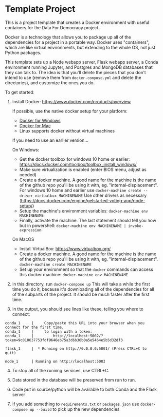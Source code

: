 # Template Project

This is a project template that creates a Docker environment with useful containers
for the Data For Democracy project.

Docker is a technology that allows you to package up all of the dependencies for a
project in a portable way. Docker uses "containers", which are like virtual environments, but extending to the whole
OS, not just Python packages.

This template sets up a Node webapp server, Flask webapp server, a Conda environment running Jupyter,
and Postgres and MongoDB databases that they can talk to. The idea is that you'll delete the pieces
that you don't intend to use (remove them from `docker-compose.yml` and delete the directories), and
customize the ones you do.

To get started:

1. Install Docker: https://www.docker.com/products/overview

   If possible, use the native docker setup for your platform:
   * [Docker for Windows](https://docs.docker.com/docker-for-windows/)
   * [Docker for Mac](https://docs.docker.com/docker-for-mac/)
   * Linux supports docker without virtual machines

   If you need to use an earlier version...

   On Windows:
   * Get the docker toolbox for windows 10 home or earlier: https://docs.docker.com/toolbox/toolbox_install_windows/
   * Make sure virtualization is enabled (enter BIOS menu, adjust as needed)
   * Create a docker machine. A good name for the machine is the name of the
   github repo you'll be using it with, eg. "internal-displacement". For windows 10 home and earlier use
    `docker-machine create --driver virtualbox MACHINENAME`
   Use other drivers as necessary (https://docs.docker.com/engine/getstarted-voting-app/node-setup/)
   * Setup the machine's environment variables: `docker-machine env MACHINENAME`
   * Finally, activate the machine. The last statement should tell you how but in powershell: `docker-machine env MACHINENAME | invoke-expression`

   On MacOS
   * Install VirtualBox: https://www.virtualbox.org/
   * Create a docker machine. A good name for the machine is the name of the
   github repo you'll be using it with, eg. "internal-displacement".
   `docker-machine create MACHINENAME`
   * Set up your environment so that the `docker` commands can access this docker machine:
   `docker-machine env MACHINENAME`

2. In this directory, run `docker-compose up`
   This will take a while the first time you do it, because it's downloading
   all of the dependencies for all of the subparts of the project. It should
   be much faster after the first time.

3. In the output, you should see lines like these, telling you where to connect:
```
conda_1     |     Copy/paste this URL into your browser when you connect for the first time,
conda_1     |     to login with a token:
conda_1     |         http://localhost:5002/?token=9c010637753fdf9646eb75a3d6b36b0a5e5464e5b5d32df3

flask_1     |  * Running on http://0.0.0.0:5001/ (Press CTRL+C to quit)

node_1      | Running on http://localhost:5003
```

4. To stop all of the running services, use CTRL+C.

5. Data stored in the database will be preserved from run to run.

6. Code put in source/python will be available to both Conda and the Flask server

7. If you add something to `requirements.txt` or `packages.json` use `docker-compose up --build` to
pick up the new dependencies
